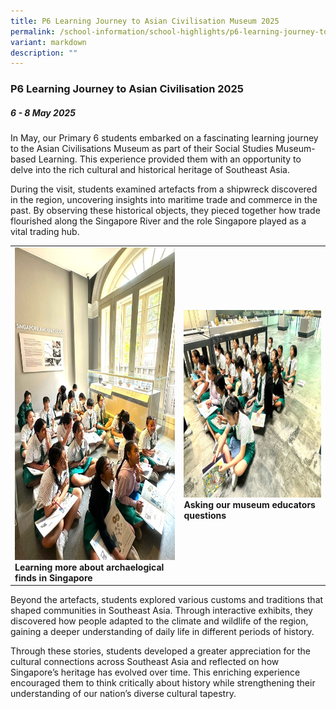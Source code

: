 ```yaml
---
title: P6 Learning Journey to Asian Civilisation Museum 2025
permalink: /school-information/school-highlights/p6-learning-journey-to-asian-civilisation-museum-2025/
variant: markdown
description: ""
---
```

### **P6 Learning Journey to Asian Civilisation 2025**

##### 6 - 8 May 2025

In May, our Primary 6 students embarked on a fascinating learning journey to the Asian Civilisations Museum as part of their Social Studies Museum-based Learning. This experience provided them with an opportunity to delve into the rich cultural and historical heritage of Southeast Asia.

During the visit, students examined artefacts from a shipwreck discovered in the region, uncovering insights into maritime trade and commerce in the past. By observing these historical objects, they pieced together how trade flourished along the Singapore River and the role Singapore played as a vital trading hub.

<table>
<tbody><tr>
		<td><img alt="childday01" src="/images/P6%20LJ%20to%20ACM%202025/p6ljacm01.jpg" style="width:450px;height:500px;"><b>Learning more about archaelogical finds in Singapore</b></td>
		<td><img alt="childday02" src="/images/P6%20LJ%20to%20ACM%202025/p6ljacm02.jpg" style="width:450px;height:300px;"><b>Asking our museum educators questions</b></td>
</tr></tbody></table>

Beyond the artefacts, students explored various customs and traditions that shaped communities in Southeast Asia. Through interactive exhibits, they discovered how people adapted to the climate and wildlife of the region, gaining a deeper understanding of daily life in different periods of history.

Through these stories, students developed a greater appreciation for the cultural connections across Southeast Asia and reflected on how Singapore’s heritage has evolved over time. This enriching experience encouraged them to think critically about history while strengthening their understanding of our nation’s diverse cultural tapestry.
